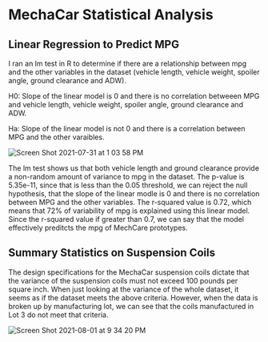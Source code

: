 # MechaCar Statistical Analysis

## Linear Regression to Predict MPG
I ran an lm test in R to determine if there are a relationship between mpg and the other variables in the dataset (vehicle length, vehicle weight, spoiler angle, ground clearance and ADW). 

  H0: Slope of the linear model is 0 and there is no correlation betweeen MPG and vehicle length, vehicle weight, spoiler angle, ground clearance and ADW. 

  Ha: Slope of the linear model is not 0 and there is a correlation between MPG and the other varaibles. 

![Screen Shot 2021-07-31 at 1 03 58 PM](https://user-images.githubusercontent.com/80648379/127776913-ae0a7353-2307-4c3b-a106-f3f8dfded507.png)

The lm test shows us that both vehicle length and ground clearance provide a non-random amount of variance to mpg in the dataset. The p-value is 5.35e-11, since that is less than the 0.05 threshold, we can reject the null hypothesis, that the slope of the linear modle is 0 and there is no correlation between MPG and the other variables. The r-squared value is 0.72, which means that 72% of variability of mpg is explained using this linear model. Since the r-squared value if greater than 0.7, we can say that the model effectively preditcts the mpg of MechCare prototypes. 

## Summary Statistics on Suspension Coils

The design specifications for the MechaCar suspension coils dictate that the variance of the suspension coils must not exceed 100 pounds per square inch. When just looking at the variance of the whole dataset, it seems as if the dataset meets the above criteria. However, when the data is broken up by manufacturing lot, we can see that the coils manufactured in Lot 3 do not meet that criteria. 

![Screen Shot 2021-08-01 at 9 34 20 PM](https://user-images.githubusercontent.com/80648379/127793260-508b206b-ebdf-45dc-abb9-2982456dc742.png)
